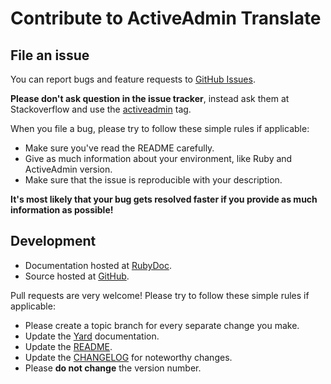 # Contribute to ActiveAdmin Translate

## File an issue

You can report bugs and feature requests to [GitHub Issues](https://github.com/netzpirat/activeadmin-globalize/issues).

**Please don't ask question in the issue tracker**, instead ask them at Stackoverflow and use the
[activeadmin](http://stackoverflow.com/questions/tagged/activeadmin) tag.

When you file a bug, please try to follow these simple rules if applicable:

- Make sure you've read the README carefully.
- Give as much information about your environment, like Ruby and ActiveAdmin version.
- Make sure that the issue is reproducible with your description.

**It's most likely that your bug gets resolved faster if you provide as much information as possible!**

## Development

- Documentation hosted at [RubyDoc](http://rubydoc.info/github/netzpirat/activeadmin-globalize/master/frames).
- Source hosted at [GitHub](https://github.com/netzpirat/activeadmin-globalize).

Pull requests are very welcome! Please try to follow these simple rules if applicable:

- Please create a topic branch for every separate change you make.
- Update the [Yard](http://yardoc.org/) documentation.
- Update the [README](https://github.com/netzpirat/haml_coffee_assets/blob/master/README.md).
- Update the [CHANGELOG](https://github.com/netzpirat/haml_coffee_assets/blob/master/CHANGELOG.md) for noteworthy changes.
- Please **do not change** the version number.
